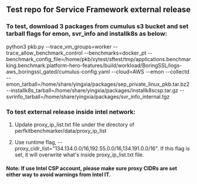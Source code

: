 ## Test repo for Service Framework external release

### To test, download 3 packages from cumulus s3 bucket and set tarball flags for emon, svr_info and installk8s as below:
python3 pkb.py --trace_vm_groups=worker --trace_allow_benchmark_control --benchmarks=docker_pt --benchmark_config_file=/home/pkb/xytest/sftest/tmp/applications.benchmarking.benchmark.platform-hero-features/build/workload/BoringSSL/logs-aws_boringssl_gated/cumulus-config.yaml --cloud=AWS --emon --collectd --emon_tarball=/home/share/yingxia/packages/sep_private_linux_pkb.tar.bz2 --installk8s_tarball=/home/share/yingxia/packages/installk8scsp.tar.gz  --svrinfo_tarball=/home/share/yingxia/packages/svr_info_internal.tgz

### To test external release inside intel network:
1. Update proxy_ip_list.txt file under the directory of  perfkitbenchmarker/data/proxy_ip_list

2. Use runtime flag, --proxy_cidr_list="134.134.0.0/16,192.55.0.0/16,134.191.0.0/16". If this flag is set, it will overwrite what's inside proxy_ip_list.txt file.

#### Note: If use Intel CSP account, please make sure proxy CIDRs are set either way to avoid warnings from Intel IT.
